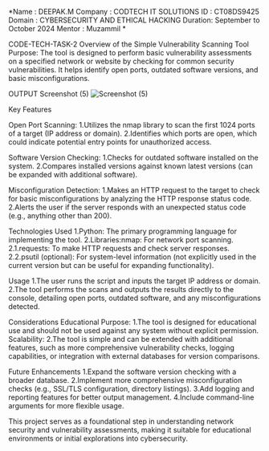 *Name : DEEPAK.M 
Company : CODTECH IT SOLUTIONS
ID : CT08DS9425
Domain : CYBERSECURITY AND ETHICAL HACKING
Duration: September to October 2024
Mentor : Muzammil *

CODE-TECH-TASK-2
Overview of the Simple Vulnerability Scanning Tool Purpose: The tool is designed to perform basic vulnerability assessments on a specified network or website by checking for common security vulnerabilities. It helps identify open ports, outdated software versions, and basic misconfigurations.

OUTPUT Screenshot (5)
![Screenshot (5)](https://github.com/user-attachments/assets/2c988839-4837-496c-a650-c9178b76d5b2)


Key Features

Open Port Scanning: 1.Utilizes the nmap library to scan the first 1024 ports of a target (IP address or domain). 2.Identifies which ports are open, which could indicate potential entry points for unauthorized access.

Software Version Checking: 1.Checks for outdated software installed on the system. 2.Compares installed versions against known latest versions (can be expanded with additional software).

Misconfiguration Detection: 1.Makes an HTTP request to the target to check for basic misconfigurations by analyzing the HTTP response status code. 2.Alerts the user if the server responds with an unexpected status code (e.g., anything other than 200).

Technologies Used 1.Python: The primary programming language for implementing the tool. 2.Libraries:nmap: For network port scanning. 2.1.requests: To make HTTP requests and check server responses. 2.2.psutil (optional): For system-level information (not explicitly used in the current version but can be useful for expanding functionality).

Usage 1.The user runs the script and inputs the target IP address or domain. 2.The tool performs the scans and outputs the results directly to the console, detailing open ports, outdated software, and any misconfigurations detected.

Considerations Educational Purpose: 1.The tool is designed for educational use and should not be used against any system without explicit permission. Scalability: 2.The tool is simple and can be extended with additional features, such as more comprehensive vulnerability checks, logging capabilities, or integration with external databases for version comparisons.

Future Enhancements 1.Expand the software version checking with a broader database. 2.Implement more comprehensive misconfiguration checks (e.g., SSL/TLS configuration, directory listings). 3.Add logging and reporting features for better output management. 4.Include command-line arguments for more flexible usage.

This project serves as a foundational step in understanding network security and vulnerability assessments, making it suitable for educational environments or initial explorations into cybersecurity.
